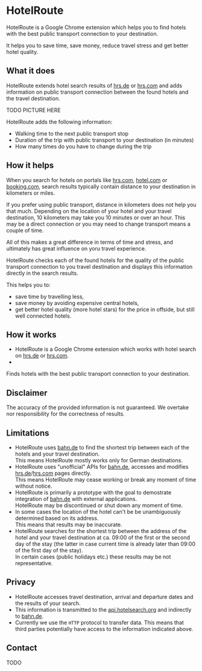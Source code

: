 # HotelRoute

HotelRoute is a Google Chrome extension which helps you to find hotels with the best public transport connection to your destination.

It helps you to save time, save money, reduce travel stress and get better hotel quality.

## What it does

HotelRoute extends hotel search results of [hrs.de](http://www.hrs.de) or [hrs.com](http://www.hrs.com) and adds information on public transport connection between the found hotels and the travel destination.

TODO PICTURE HERE

HotelRoute adds the following information:

* Walking time to the next public transport stop
* Duration of the trip with public transport to your destination (in minutes)
* How many times do you have to change during the trip

## How it helps

When you search for hotels on portals like [hrs.com](http://www.hrs.com), [hotel.com](http://www.hotel.com) or [booking.com](http://www.booking.com),
search results typically contain distance to your destination in kilometers or miles.

If you prefer using public transport, distance in kilometers does not help you that much.
Depending on the location of your hotel and your travel destination, 10 kilometers may take you 10 minutes or over an hour.
This may be a direct connection or you may need to change transport means a couple of time.

All of this makes a great difference in terms of time and stress, and ultimately has great influence on yoru travel experience.

HotelRoute checks each of the found hotels for the quality of the public transport connection to you travel destination and displays this information directly in the search results.

This helps you to:

* save time by travelling less,
* save money by avoiding expensive central hotels,
* get better hotel quality (more hotel stars) for the price in offside, but still well connected hotels.

## How it works

* HotelRoute is a Google Chrome extension which works with hotel search on [hrs.de](http://www.hrs.de) or [hrs.com](http://www.hrs.com).
* 
Finds hotels with the best public transport connection to your destination.

## Disclaimer

The accuracy of the provided information is not guaranteed. We overtake nor responsibility for the correctness of results.

## Limitations

* HotelRoute uses [bahn.de](http://bahn.de) to find the shortest trip between each of the hotels and your travel destination.  
This means HotelRoute mostly works only for German destinations.
* HotelRoute uses "unofficial" APIs for [bahn.de](http://bahn.de), accesses and modifies [hrs.de](http://www.hrs.de)/[hrs.com](http://www.hrs.com) pages directly.  
This means HotelRoute may cease working or break any moment of time without notice.
* HotelRoute is primarily a prototype with the goal to demostrate integration of [bahn.de](http://bahn.de) with external applications.  
HotelRoute may be discontinued or shut down any moment of time.
* In some cases the location of the hotel can't be be unambiguously determined based on its address.  
This means that results may be inaccurate.
* HotelRoute searches for the shortest trip between the address of the hotel and your travel destination at ca. 09:00 of the first or the second day of the stay (the latter in case current time is already later than 09:00 of the first day of the stay).  
In certain cases (public holidays etc.) these results may be not representative.

## Privacy

* HotelRoute accesses travel destination, arrival and departure dates and the results of your search.
* This information is transmitted to the [api.hotelsearch.org](http://api.hotelsearch.org) and indirectly to [bahn.de](http://bahn.de).
* Currently we use the `HTTP` protocol to transfer data. This means that third parties potentially have access to the information indicated above.

## Contact

TODO
